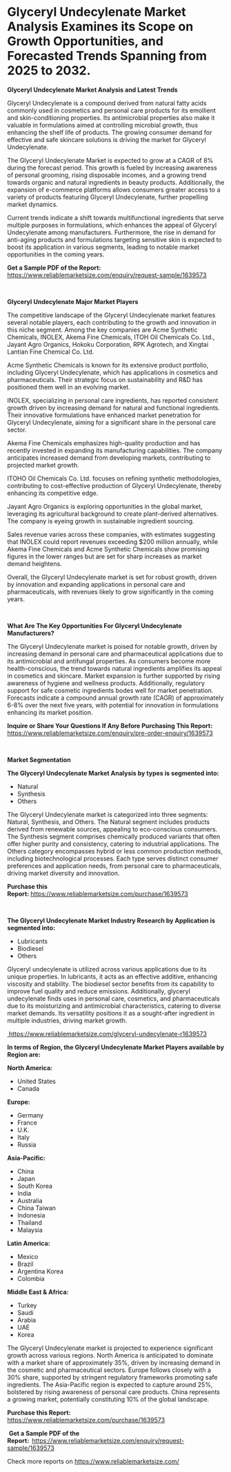 <p><h1>Glyceryl Undecylenate Market Analysis Examines its Scope on Growth Opportunities, and Forecasted Trends Spanning from 2025 to 2032.</h1></p><p><strong>Glyceryl Undecylenate Market Analysis and Latest Trends</strong></p>
<p><p>Glyceryl Undecylenate is a compound derived from natural fatty acids commonly used in cosmetics and personal care products for its emollient and skin-conditioning properties. Its antimicrobial properties also make it valuable in formulations aimed at controlling microbial growth, thus enhancing the shelf life of products. The growing consumer demand for effective and safe skincare solutions is driving the market for Glyceryl Undecylenate.</p><p>The Glyceryl Undecylenate Market is expected to grow at a CAGR of 8% during the forecast period. This growth is fueled by increasing awareness of personal grooming, rising disposable incomes, and a growing trend towards organic and natural ingredients in beauty products. Additionally, the expansion of e-commerce platforms allows consumers greater access to a variety of products featuring Glyceryl Undecylenate, further propelling market dynamics. </p><p>Current trends indicate a shift towards multifunctional ingredients that serve multiple purposes in formulations, which enhances the appeal of Glyceryl Undecylenate among manufacturers. Furthermore, the rise in demand for anti-aging products and formulations targeting sensitive skin is expected to boost its application in various segments, leading to notable market opportunities in the coming years.</p></p>
<p><strong>Get a Sample PDF of the Report:&nbsp;</strong> <a href="https://www.reliablemarketsize.com/enquiry/request-sample/1639573?utm_campaign=2005&utm_medium=2&utm_source=Github&utm_content=ia&utm_term=30012025&utm_id=glyceryl-undecylenate">https://www.reliablemarketsize.com/enquiry/request-sample/1639573</a></p>
<p>&nbsp;</p>
<p><strong>Glyceryl Undecylenate Major Market Players</strong></p>
<p><p>The competitive landscape of the Glyceryl Undecylenate market features several notable players, each contributing to the growth and innovation in this niche segment. Among the key companies are Acme Synthetic Chemicals, INOLEX, Akema Fine Chemicals, ITOH Oil Chemicals Co. Ltd., Jayant Agro Organics, Hokoku Corporation, RPK Agrotech, and Xingtai Lantian Fine Chemical Co. Ltd.</p><p>Acme Synthetic Chemicals is known for its extensive product portfolio, including Glyceryl Undecylenate, which has applications in cosmetics and pharmaceuticals. Their strategic focus on sustainability and R&D has positioned them well in an evolving market.</p><p>INOLEX, specializing in personal care ingredients, has reported consistent growth driven by increasing demand for natural and functional ingredients. Their innovative formulations have enhanced market penetration for Glyceryl Undecylenate, aiming for a significant share in the personal care sector.</p><p>Akema Fine Chemicals emphasizes high-quality production and has recently invested in expanding its manufacturing capabilities. The company anticipates increased demand from developing markets, contributing to projected market growth.</p><p>ITOHO Oil Chemicals Co. Ltd. focuses on refining synthetic methodologies, contributing to cost-effective production of Glyceryl Undecylenate, thereby enhancing its competitive edge.</p><p>Jayant Agro Organics is exploring opportunities in the global market, leveraging its agricultural background to create plant-derived alternatives. The company is eyeing growth in sustainable ingredient sourcing.</p><p>Sales revenue varies across these companies, with estimates suggesting that INOLEX could report revenues exceeding $200 million annually, while Akema Fine Chemicals and Acme Synthetic Chemicals show promising figures in the lower ranges but are set for sharp increases as market demand heightens.</p><p>Overall, the Glyceryl Undecylenate market is set for robust growth, driven by innovation and expanding applications in personal care and pharmaceuticals, with revenues likely to grow significantly in the coming years.</p></p>
<p>&nbsp;</p>
<p><strong>What Are The Key Opportunities For Glyceryl Undecylenate Manufacturers?</strong></p>
<p><p>The Glyceryl Undecylenate market is poised for notable growth, driven by increasing demand in personal care and pharmaceutical applications due to its antimicrobial and antifungal properties. As consumers become more health-conscious, the trend towards natural ingredients amplifies its appeal in cosmetics and skincare. Market expansion is further supported by rising awareness of hygiene and wellness products. Additionally, regulatory support for safe cosmetic ingredients bodes well for market penetration. Forecasts indicate a compound annual growth rate (CAGR) of approximately 6-8% over the next five years, with potential for innovation in formulations enhancing its market position.</p></p>
<p><strong>Inquire or Share Your Questions If Any Before Purchasing This Report:</strong> <a href="https://www.reliablemarketsize.com/enquiry/pre-order-enquiry/1639573?utm_campaign=2005&utm_medium=2&utm_source=Github&utm_content=ia&utm_term=30012025&utm_id=glyceryl-undecylenate">https://www.reliablemarketsize.com/enquiry/pre-order-enquiry/1639573</a></p>
<p>&nbsp;</p>
<p><strong>Market Segmentation</strong></p>
<p><strong>The Glyceryl Undecylenate Market Analysis by types is segmented into:</strong></p>
<p><ul><li>Natural</li><li>Synthesis</li><li>Others</li></ul></p>
<p><p>The Glyceryl Undecylenate market is categorized into three segments: Natural, Synthesis, and Others. The Natural segment includes products derived from renewable sources, appealing to eco-conscious consumers. The Synthesis segment comprises chemically produced variants that often offer higher purity and consistency, catering to industrial applications. The Others category encompasses hybrid or less common production methods, including biotechnological processes. Each type serves distinct consumer preferences and application needs, from personal care to pharmaceuticals, driving market diversity and innovation.</p></p>
<p><strong>Purchase this Report:&nbsp;</strong><a href="https://www.reliablemarketsize.com/purchase/1639573?utm_campaign=2005&utm_medium=2&utm_source=Github&utm_content=ia&utm_term=30012025&utm_id=glyceryl-undecylenate">https://www.reliablemarketsize.com/purchase/1639573</a></p>
<p>&nbsp;</p>
<p><strong>The Glyceryl Undecylenate Market Industry Research by Application is segmented into:</strong></p>
<p><ul><li>Lubricants</li><li>Biodiesel</li><li>Others</li></ul></p>
<p><p>Glyceryl undecylenate is utilized across various applications due to its unique properties. In lubricants, it acts as an effective additive, enhancing viscosity and stability. The biodiesel sector benefits from its capability to improve fuel quality and reduce emissions. Additionally, glyceryl undecylenate finds uses in personal care, cosmetics, and pharmaceuticals due to its moisturizing and antimicrobial characteristics, catering to diverse market demands. Its versatility positions it as a sought-after ingredient in multiple industries, driving market growth.</p></p>
<p><a href="https://www.reliablemarketsize.com/glyceryl-undecylenate-r1639573?utm_campaign=2005&utm_medium=2&utm_source=Github&utm_content=ia&utm_term=30012025&utm_id=glyceryl-undecylenate">&nbsp;https://www.reliablemarketsize.com/glyceryl-undecylenate-r1639573</a></p>
<p><strong>In terms of Region, the Glyceryl Undecylenate Market Players available by Region are:</strong></p>
<p>
    <p> <strong> North America: </strong>
        <ul>
            <li>United States</li>
            <li>Canada</li>
        </ul>
        </p> 
    <p> <strong> Europe: </strong>
        <ul>
            <li>Germany</li>
            <li>France</li>
            <li>U.K.</li>
            <li>Italy</li>
            <li>Russia</li>
        </ul>
        </p> 
    <p> <strong> Asia-Pacific: </strong>
        <ul>
            <li>China</li>
            <li>Japan</li>
            <li>South Korea</li>
            <li>India</li>
            <li>Australia</li>
            <li>China Taiwan</li>
            <li>Indonesia</li>
            <li>Thailand</li>
            <li>Malaysia</li>
        </ul>
        </p> 
    <p> <strong> Latin America: </strong>
        <ul>
            <li>Mexico</li>
            <li>Brazil</li>
            <li>Argentina Korea</li>
            <li>Colombia</li>
        </ul>
        </p> 
    <p> <strong> Middle East & Africa: </strong>
        <ul>
            <li>Turkey</li>
            <li>Saudi</li>
            <li>Arabia</li>
            <li>UAE</li>
            <li>Korea</li>
        </ul>
    </p>
    </p>
<p><p>The Glyceryl Undecylenate market is projected to experience significant growth across various regions. North America is anticipated to dominate with a market share of approximately 35%, driven by increasing demand in the cosmetic and pharmaceutical sectors. Europe follows closely with a 30% share, supported by stringent regulatory frameworks promoting safe ingredients. The Asia-Pacific region is expected to capture around 25%, bolstered by rising awareness of personal care products. China represents a growing market, potentially constituting 10% of the global landscape.</p></p>
<p><strong>Purchase this Report: </strong><a href="https://www.reliablemarketsize.com/purchase/1639573?utm_campaign=2005&utm_medium=2&utm_source=Github&utm_content=ia&utm_term=30012025&utm_id=glyceryl-undecylenate">https://www.reliablemarketsize.com/purchase/1639573</a></p>
<p>&nbsp;<strong>Get a Sample PDF of the Report:&nbsp;&nbsp;</strong><a href="https://www.reliablemarketsize.com/enquiry/request-sample/1639573?utm_campaign=2005&utm_medium=2&utm_source=Github&utm_content=ia&utm_term=30012025&utm_id=glyceryl-undecylenate">https://www.reliablemarketsize.com/enquiry/request-sample/1639573</a></p>
<p><strong></strong></p>
<p>Check more reports on <a href="https://www.reliablemarketsize.com/?utm_campaign=2005&utm_medium=2&utm_source=Github&utm_content=ia&utm_term=30012025&utm_id=glyceryl-undecylenate">https://www.reliablemarketsize.com/</a></p>